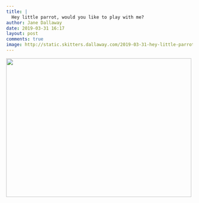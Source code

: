 ```yaml
---
title: |
  Hey little parrot, would you like to play with me?
author: Jane Dallaway
date: 2019-03-31 16:17
layout: post
comments: true
image: http://static.skitters.dallaway.com/2019-03-31-hey-little-parrot--would-you-like-to-play-with-me-thumb-1-IMG-2033.JPG
---
```


<div>
        <a href="http://static.skitters.dallaway.com/2019-03-31-hey-little-parrot--would-you-like-to-play-with-me-fullsize-1-IMG-2033.JPG">
          <img src="http://static.skitters.dallaway.com/2019-03-31-hey-little-parrot--would-you-like-to-play-with-me-thumb-1-IMG-2033.JPG" width="500" height="375"/>
        </a>
      </div>


  
      